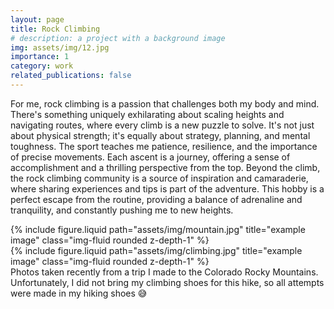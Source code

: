 ```yaml
---
layout: page
title: Rock Climbing
# description: a project with a background image
img: assets/img/12.jpg
importance: 1
category: work
related_publications: false
---
```


For me, rock climbing is a passion that challenges both my body and mind. There's something uniquely exhilarating about scaling heights and navigating routes, where every climb is a new puzzle to solve. It's not just about physical strength; it's equally about strategy, planning, and mental toughness. The sport teaches me patience, resilience, and the importance of precise movements. Each ascent is a journey, offering a sense of accomplishment and a thrilling perspective from the top. Beyond the climb, the rock climbing community is a source of inspiration and camaraderie, where sharing experiences and tips is part of the adventure. This hobby is a perfect escape from the routine, providing a balance of adrenaline and tranquility, and constantly pushing me to new heights.

<div class="row justify-content-sm-center">
  <div class="col-sm-8 mt-3 mt-md-0">
    {% include figure.liquid path="assets/img/mountain.jpg" title="example image" class="img-fluid rounded z-depth-1" %}
  </div>
  <div class="col-sm-3 mt-3 mt-md-0">
    {% include figure.liquid path="assets/img/climbing.jpg" title="example image" class="img-fluid rounded z-depth-1" %}
  </div>
</div>
<div class="caption">
    Photos taken recently from a trip I made to the Colorado Rocky Mountains. Unfortunately, I did not bring my climbing shoes for this hike, so all attempts were made in my hiking shoes 😅
</div>